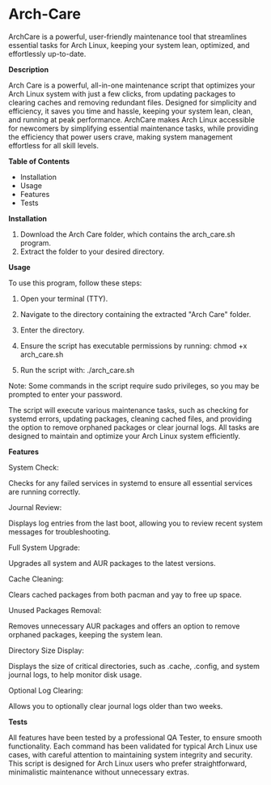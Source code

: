 # Arch-Care
 ArchCare is a powerful, user-friendly maintenance tool that streamlines essential tasks for Arch Linux, keeping your system lean, optimized, and effortlessly up-to-date.

 **Description**

Arch Care is a powerful, all-in-one maintenance script that optimizes your Arch Linux system with just a few clicks, 
from updating packages to clearing caches and removing redundant files. Designed for simplicity and efficiency, 
it saves you time and hassle, keeping your system lean, clean, and running at peak performance. 
ArchCare makes Arch Linux accessible for newcomers by simplifying essential maintenance tasks, 
while providing the efficiency that power users crave, making system management effortless for all skill levels.

**Table of Contents**

- Installation
- Usage
- Features
- Tests

**Installation**

1. Download the Arch Care folder, which contains the arch_care.sh program.
2. Extract the folder to your desired directory.

**Usage**

To use this program, follow these steps:

1. Open your terminal (TTY).

2. Navigate to the directory containing the extracted "Arch Care" folder.

3. Enter the directory.

4. Ensure the script has executable permissions by running: chmod +x arch_care.sh

5. Run the script with: ./arch_care.sh

Note: Some commands in the script require sudo privileges, so you may be prompted to enter your password.

The script will execute various maintenance tasks, such as checking for systemd errors, updating packages, cleaning cached files, and providing the option to remove orphaned packages or clear journal logs. All tasks are designed to maintain and optimize your Arch Linux system efficiently.

**Features**

System Check:

Checks for any failed services in systemd to ensure all essential services are running correctly.

Journal Review:

Displays log entries from the last boot, allowing you to review recent system messages for troubleshooting.

Full System Upgrade:

Upgrades all system and AUR packages to the latest versions.

Cache Cleaning:

Clears cached packages from both pacman and yay to free up space.

Unused Packages Removal:

Removes unnecessary AUR packages and offers an option to remove orphaned packages, keeping the system lean.

Directory Size Display:

Displays the size of critical directories, such as .cache, .config, and system journal logs, to help monitor disk usage.

Optional Log Clearing:

Allows you to optionally clear journal logs older than two weeks.

**Tests**

All features have been tested by a professional QA Tester, to ensure smooth functionality. Each command has been validated for typical Arch Linux use cases, with careful attention to maintaining system integrity and security. This script is designed for Arch Linux users who prefer straightforward, minimalistic maintenance without unnecessary extras.
